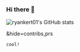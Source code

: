### Hi there 👋

<!--
**ryankert01/ryankert01** is a ✨ _special_ ✨ repository because its `README.md` (this file) appears on your GitHub profile.

Here are some ideas to get you started:

- 🔭 I’m currently working on ...
- 🌱 I’m currently learning sone thing...
- 👯 I’m looking to collaborate on ...
- 🤔 I’m looking for help with ...
- 💬 Ask me about ...
- 📫 How to reach me: ...
- 😄 Pronouns: ...
- ⚡ Fun fact: ...
-->


![ryankert01's GitHub stats](https://github-readme-stats.vercel.app/api?username=ryankert01&theme=tokyonight&show_icons=true)

&hide=contribs,prs
```
cool!
```
